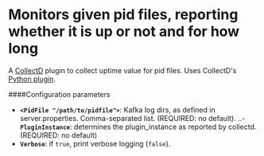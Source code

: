 # Monitors given pid files, reporting whether it is up or not and for how long

A [CollectD](http://collectd.org) plugin to collect uptime value for pid files. Uses CollectD's [Python plugin](http://collectd.org/documentation/manpages/collectd-python.5.shtml).

####Configuration parameters
- **`<PidFile "/path/to/pidfile">`**: Kafka log dirs, as defined in server.properties. Comma-separated list. (REQUIRED: no default).
..- **`PluginInstance`**: determines the plugin_instance as reported by collectd. (REQUIRED: no default)
- **`Verbose`**: if `true`, print verbose logging (`false`).
